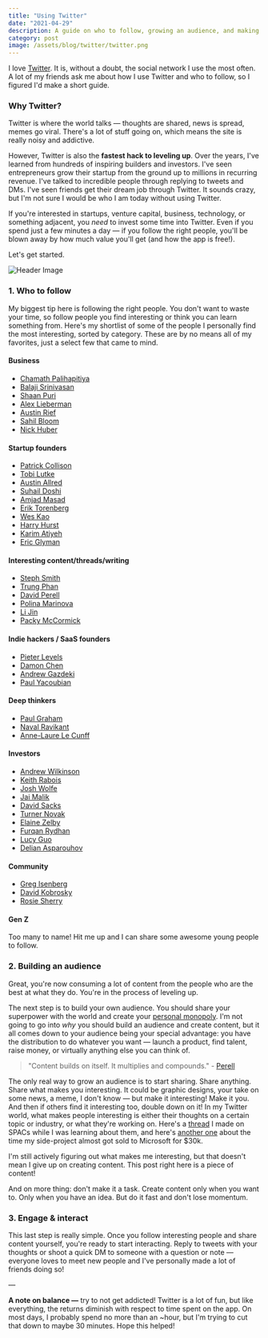 ```yaml
---
title: "Using Twitter"
date: "2021-04-29"
description: A guide on who to follow, growing an audience, and making the most out of the noisy bird app.
category: post
image: /assets/blog/twitter/twitter.png
---
```


I love [Twitter](https://twitter.com/samaysham). It is, without a doubt, the social network I use the most often. A lot of my friends ask me about how I use Twitter and who to follow, so I figured I'd make a short guide.

### Why Twitter?

Twitter is where the world talks — thoughts are shared, news is spread, memes go viral. There's a lot of stuff going on, which means the site is really noisy and addictive.

However, Twitter is also the **fastest hack to leveling up**. Over the years, I've learned from hundreds of inspiring builders and investors. I've seen entrepreneurs grow their startup from the ground up to millions in recurring revenue. I've talked to incredible people through replying to tweets and DMs. I've seen friends get their dream job through Twitter. It sounds crazy, but I'm not sure I would be who I am today without using Twitter.

If you're interested in startups, venture capital, business, technology, or something adjacent, you _need_ to invest some time into Twitter. Even if you spend just a few minutes a day — if you follow the right people, you'll be blown away by how much value you'll get (and how the app is free!).

Let's get started.

![Header Image](/assets/blog/twitter/twitter.png)

### 1. Who to follow

My biggest tip here is following the right people. You don't want to waste your time, so follow people you find interesting or think you can learn something from. Here's my shortlist of some of the people I personally find the most interesting, sorted by category. These are by no means all of my favorites, just a select few that came to mind.

#### Business
- [Chamath Palihapitiya](https://twitter.com/chamath)
- [Balaji Srinivasan](https://twitter.com/balajis)
- [Shaan Puri](https://twitter.com/ShaanVP)
- [Alex Lieberman](https://twitter.com/businessbarista)
- [Austin Rief](https://twitter.com/austin_rief)
- [Sahil Bloom](https://twitter.com/SahilBloom)
- [Nick Huber](https://twitter.com/sweatystartup)

#### Startup founders
- [Patrick Collison](https://twitter.com/patrickc)
- [Tobi Lutke](https://twitter.com/tobi)
- [Austin Allred](https://twitter.com/Austen)
- [Suhail Doshi](https://twitter.com/Suhail)
- [Amjad Masad](https://twitter.com/amasad)
- [Erik Torenberg](https://twitter.com/eriktorenberg)
- [Wes Kao](https://twitter.com/wes_kao)
- [Harry Hurst](https://twitter.com/harryhurst)
- [Karim Atiyeh](https://twitter.com/karimatiyeh)
- [Eric Glyman](https://twitter.com/eglyman)

#### Interesting content/threads/writing
- [Steph Smith](https://twitter.com/stephsmithio)
- [Trung Phan](https://twitter.com/TrungTPhan)
- [David Perell](https://twitter.com/david_perell)
- [Polina Marinova](https://twitter.com/polina_marinova)
- [Li Jin](https://twitter.com/ljin18)
- [Packy McCormick](https://twitter.com/packyM)

#### Indie hackers / SaaS founders
- [Pieter Levels](https://twitter.com/levelsio)
- [Damon Chen](https://twitter.com/damengchen)
- [Andrew Gazdeki](https://twitter.com/agazdecki)
- [Paul Yacoubian](https://twitter.com/PaulYacoubian)

#### Deep thinkers 
- [Paul Graham](https://twitter.com/paulg)
- [Naval Ravikant](https://twitter.com/naval) 
- [Anne-Laure Le Cunff](https://twitter.com/anthilemoon)

#### Investors
- [Andrew Wilkinson](https://twitter.com/awilkinson)
- [Keith Rabois](https://twitter.com/rabois)
- [Josh Wolfe](https://twitter.com/wolfejosh)
- [Jai Malik](https://twitter.com/Jai__Malik)
- [David Sacks](https://twitter.com/DavidSacks)
- [Turner Novak](https://twitter.com/TurnerNovak)
- [Elaine Zelby](https://twitter.com/ezelby)
- [Furqan Rydhan](https://twitter.com/FurqanR)
- [Lucy Guo](https://twitter.com/lucy_guo)
- [Delian Asparouhov](https://twitter.com/zebulgar)

#### Community
- [Greg Isenberg](https://twitter.com/gregisenberg)
- [David Kobrosky](https://twitter.com/thebrunchguy)
- [Rosie Sherry](https://twitter.com/rosiesherry)

#### Gen Z
Too many to name! Hit me up and I can share some awesome young people to follow.

### 2. Building an audience

Great, you're now consuming a lot of content from the people who are the best at what they do. You're in the process of leveling up.

The next step is to build your own audience. You should share your superpower with the world and create your [personal monopoly](https://perell.com/note/build-a-personal-monopoly/). I'm not going to go into _why_ you should build an audience and create content, but it all comes down to your audience being your special advantage: you have the distribution to do whatever you want — launch a product, find talent, raise money, or virtually anything else you can think of.

> "Content builds on itself. It multiplies and compounds." - [Perell](https://perell.com/essay/the-ultimate-guide-to-writing-online/)

The only real way to grow an audience is to start sharing. Share anything. Share what makes you interesting. It could be graphic designs, your take on some news, a meme, I don't know — but make it interesting! Make it you. And then if others find it interesting too, double down on it! In my Twitter world, what makes people interesting is either their thoughts on a certain topic or industry, or what they're working on. Here's a [thread](https://twitter.com/samaysham/status/1360772448023633920) I made on SPACs while I was learning about them, and here's [another one](https://twitter.com/samaysham/status/1377659922071097348) about the time my side-project almost got sold to Microsoft for $30k. 

I'm still actively figuring out what makes me interesting, but that doesn't mean I give up on creating content. This post right here is a piece of content!

And on more thing: don't make it a task. Create content only when you want to. Only when you have an idea. But do it fast and don't lose momentum.

### 3. Engage & interact

This last step is really simple. Once you follow interesting people and share content yourself, you're ready to start interacting. Reply to tweets with your thoughts or shoot a quick DM to someone with a question or note — everyone loves to meet new people and I've personally made a lot of friends doing so!

—

**A note on balance —** try to not get addicted! Twitter is a lot of fun, but like everything, the returns diminish with respect to time spent on the app. On most days, I probably spend no more than an ~hour, but I'm trying to cut that down to maybe 30 minutes. Hope this helped!
